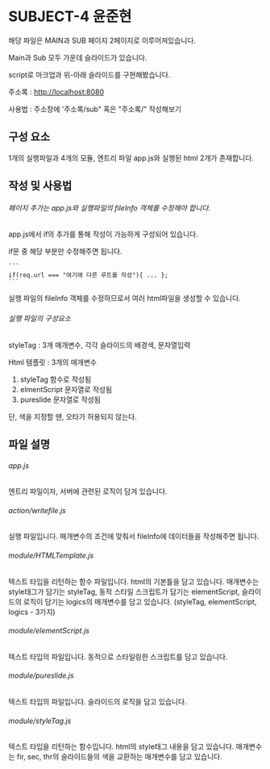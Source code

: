 # SUBJECT-4 윤준현
해당 파일은 MAIN과 SUB 페이지 2페이지로 이루어져있습니다.

Main과 Sub 모두 가운데 슬라이드가 있습니다. 

script로 마크업과 위-아래 슬라이드를 구현해봤습니다.



주소록 : <http://localhost:8080>

사용법 : 주소창에 '주소록/sub" 혹은 "주소록/" 작성해보기


## 구성 요소
1개의 실행파일과 4개의 모듈, 엔트리 파일 app.js와 실행된 html 2개가 존재합니다.


## 작성 및 사용법
###### 페이지 추가는 app.js와 실행파일의 fileInfo 객체를 수정해야 합니다.

app.js에서 if의 추가를 통해 작성이 가능하게 구성되어 있습니다.

if문 중 해당 부분만 수정해주면 됩니다.


    ```
    if(req.url === "여기에 다른 루트를 작성"){ ... };
    ```


실행 파일의 fileInfo 객체를 수정하므로서 여러 html파일을 생성할 수 있습니다.



###### 실행 파일의 구성요소

styleTag : 3개 매개변수, 각각 슬라이드의 배경색, 문자열입력

Html 템플릿 : 3개의 매개변수
  1. styleTag 함수로 작성됨
  2. elmentScript 문자열로 작성됨
  3. pureslide 문자열로 작성됨

단, 색을 지정할 땐, 오타가 허용되지 않는다.





## 파일 설명
###### app.js
엔트리 파일이자, 서버에 관련된 로직이 담겨 있습니다.


###### action/writefile.js
실행 파일입니다. 매개변수의 조건에 맞춰서 fileInfo에 데이터들을 작성해주면 됩니다.


###### module/HTMLTemplate.js
텍스트 타입을 리턴하는 함수 파일입니다. html의 기본틀을 담고 있습니다.
매개변수는 style태그가 담기는 styleTag, 동적 스타일 스크립트가 담기는 elementScript, 슬라이드의 로직이 담기는 logics의 매개변수를 담고 있습니다.
(styleTag, elementScript, logics - 3가지)


###### module/elementScript.js
텍스트 타입의 파일입니다. 동적으로 스타일링한 스크립트를 담고 있습니다.


###### module/pureslide.js
텍스트 타입의 파일입니다. 슬라이드의 로직을 담고 있습니다.


###### module/styleTag.js
텍스트 타입을 리턴하는 함수입니다. html의 style태그 내용을 담고 있습니다.
매개변수는 fir, sec, thr의 슬라이드들의 색을 교환하는 매개변수를 담고 있습니다.

